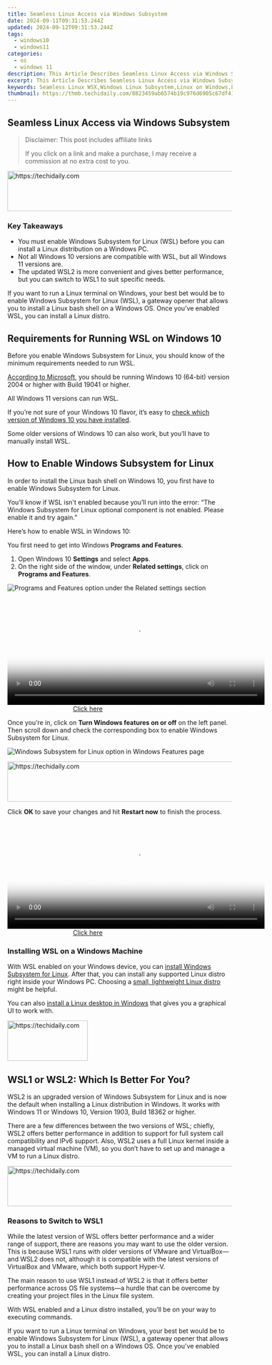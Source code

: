 ```yaml
---
title: Seamless Linux Access via Windows Subsystem
date: 2024-09-11T09:31:53.244Z
updated: 2024-09-12T09:31:53.244Z
tags:
  - windows10
  - windows11
categories:
  - os
  - windows 11
description: This Article Describes Seamless Linux Access via Windows Subsystem
excerpt: This Article Describes Seamless Linux Access via Windows Subsystem
keywords: Seamless Linux WSX,Windows Linux Subsystem,Linux on Windows,Linux WSX Access,Subsystem for Linux,Native Linux WSX,Linux WSX Integration
thumbnail: https://thmb.techidaily.com/8823459ab6574b19c976d6905c67df41ee5da35193b7ba8be663bba21950e5e8.jpg
---
```


## Seamless Linux Access via Windows Subsystem

>  Disclaimer: This post includes affiliate links
>
>  If you click on a link and make a purchase, I may receive a commission at no extra cost to you.
>

<!-- affiliate ads begin -->
<a href="https://appsumo.8odi.net/c/5597632/2118318/7443" target="_top" id="2118318">
  <img src="//a.impactradius-go.com/display-ad/7443-2118318" border="0" alt="https://techidaily.com" width="600" height="90"/>
</a>
<img height="0" width="0" src="https://appsumo.8odi.net/i/5597632/2118318/7443" style="position:absolute;visibility:hidden;" border="0" />
<!-- affiliate ads end -->

### Key Takeaways

* You must enable Windows Subsystem for Linux (WSL) before you can install a Linux distribution on a Windows PC.
* Not all Windows 10 versions are compatible with WSL, but all Windows 11 versions are.
* The updated WSL2 is more convenient and gives better performance, but you can switch to WSL1 to suit specific needs.

 If you want to run a Linux terminal on Windows, your best bet would be to enable Windows Subsystem for Linux (WSL), a gateway opener that allows you to install a Linux bash shell on a Windows OS. Once you’ve enabled WSL, you can install a Linux distro.

## Requirements for Running WSL on Windows 10

 Before you enable Windows Subsystem for Linux, you should know of the minimum requirements needed to run WSL.

[According to Microsoft](https://learn.microsoft.com/en-us/windows/wsl/install), you should be running Windows 10 (64-bit) version 2004 or higher with Build 19041 or higher.

 All Windows 11 versions can run WSL.

 If you’re not sure of your Windows 10 flavor, it’s easy to [check which version of Windows 10 you have installed](https://www.makeuseof.com/tag/how-to-check-windows-10-version-build/).

 Some older versions of Windows 10 can also work, but you’ll have to manually install WSL.

## How to Enable Windows Subsystem for Linux

 In order to install the Linux bash shell on Windows 10, you first have to enable Windows Subsystem for Linux.

 You’ll know if WSL isn't enabled because you’ll run into the error: “The Windows Subsystem for Linux optional component is not enabled. Please enable it and try again.”

 Here’s how to enable WSL in Windows 10:

 You first need to get into Windows **Programs and Features**.

1. Open Windows 10 **Settings** and select **Apps**.
2. On the right side of the window, under **Related settings**, click on **Programs and Features**.

![Programs and Features option under the Related settings section](https://static1.makeuseofimages.com/wordpress/wp-content/uploads/2021/10/program-and-features-option-in-settings.jpg)

<!-- affiliate ads begin -->
<span id="1983446">
					<video width="576" height="240" style="cursor:pointer"
           poster="//a.impactradius-go.com/display-clicktoplayimage/1983446.png"
           onclick="if(!this.playClicked){this.play();this.setAttribute('controls',true);this.playClicked=true;}">
	   <source src="//a.impactradius-go.com/display-ad/22993-1983446">
	   <img src="//a.impactradius-go.com/display-clicktoplayimage/1983446.png" style="border: none; height: 100%; width: 100%; object-fit: contain">
	</video>
	<div style="width:360px;text-align:center"><a href="javascript:window.open(decodeURIComponent('https%3A%2F%2Fhomestyler.sjv.io%2Fc%2F5597632%2F1983446%2F22993'), '_blank');void(0);">Click here</a></div>
</span>
<img height="0" width="0" src="https://imp.pxf.io/i/5597632/1983446/22993" style="position:absolute;visibility:hidden;" border="0" />
<!-- affiliate ads end -->

 Once you’re in, click on **Turn Windows features on or off** on the left panel. Then scroll down and check the corresponding box to enable Windows Subsystem for Linux.

![Windows Subsystem for Linux option in Windows Features page](https://static1.makeuseofimages.com/wordpress/wp-content/uploads/2021/10/enable-wsl-windows-10.jpg)

<!-- affiliate ads begin -->
<a href="https://appsumo.8odi.net/c/5597632/2118319/7443" target="_top" id="2118319">
  <img src="//a.impactradius-go.com/display-ad/7443-2118319" border="0" alt="https://techidaily.com" width="728" height="90"/>
</a>
<img height="0" width="0" src="https://appsumo.8odi.net/i/5597632/2118319/7443" style="position:absolute;visibility:hidden;" border="0" />
<!-- affiliate ads end -->

 Click **OK** to save your changes and hit **Restart now** to finish the process.

<!-- affiliate ads begin -->
<span id="1983545">
					<video width="576" height="240" style="cursor:pointer"
           poster="//a.impactradius-go.com/display-clicktoplayimage/1983545.png"
           onclick="if(!this.playClicked){this.play();this.setAttribute('controls',true);this.playClicked=true;}">
	   <source src="//a.impactradius-go.com/display-ad/22993-1983545">
	   <img src="//a.impactradius-go.com/display-clicktoplayimage/1983545.png" style="border: none; height: 100%; width: 100%; object-fit: contain">
	</video>
	<div style="width:360px;text-align:center"><a href="javascript:window.open(decodeURIComponent('https%3A%2F%2Fhomestyler.sjv.io%2Fc%2F5597632%2F1983545%2F22993'), '_blank');void(0);">Click here</a></div>
</span>
<img height="0" width="0" src="https://imp.pxf.io/i/5597632/1983545/22993" style="position:absolute;visibility:hidden;" border="0" />
<!-- affiliate ads end -->

### Installing WSL on a Windows Machine

 With WSL enabled on your Windows device, you can [install Windows Subsystem for Linux](https://www.makeuseof.com/tag/linux-bash-shell-on-windows-10/). After that, you can install any supported Linux distro right inside your Windows PC. Choosing a [small, lightweight Linux distro](https://www.makeuseof.com/tag/linux-distro-space/) might be helpful.

 You can also [install a Linux desktop in Windows](https://www.makeuseof.com/tag/linux-desktop-windows-subsystem/) that gives you a graphical UI to work with.

<!-- affiliate ads begin -->
<a href="https://aligracehair.sjv.io/c/5597632/2115913/19272" target="_top" id="2115913">
  <img src="//a.impactradius-go.com/display-ad/19272-2115913" border="0" alt="https://techidaily.com" width="180" height="90"/>
</a>
<img height="0" width="0" src="https://aligracehair.sjv.io/i/5597632/2115913/19272" style="position:absolute;visibility:hidden;" border="0" />
<!-- affiliate ads end -->

## WSL1 or WSL2: Which Is Better For You?

 WSL2 is an upgraded version of Windows Subsystem for Linux and is now the default when installing a Linux distribution in Windows. It works with Windows 11 or Windows 10, Version 1903, Build 18362 or higher.

 There are a few differences between the two versions of WSL; chiefly, WSL2 offers better performance in addition to support for full system call compatibility and IPv6 support. Also, WSL2 uses a full Linux kernel inside a managed virtual machine (VM), so you don’t have to set up and manage a VM to run a Linux distro.

<!-- affiliate ads begin -->
<a href="https://appsumo.8odi.net/c/5597632/2123737/7443" target="_top" id="2123737">
  <img src="//a.impactradius-go.com/display-ad/7443-2123737" border="0" alt="https://techidaily.com" width="728" height="90"/>
</a>
<img height="0" width="0" src="https://appsumo.8odi.net/i/5597632/2123737/7443" style="position:absolute;visibility:hidden;" border="0" />
<!-- affiliate ads end -->

### Reasons to Switch to WSL1

 While the latest version of WSL offers better performance and a wider range of support, there are reasons you may want to use the older version. This is because WSL1 runs with older versions of VMware and VirtualBox—and WSL2 does not, although it is compatible with the latest versions of VirtualBox and VMware, which both support Hyper-V.

 The main reason to use WSL1 instead of WSL2 is that it offers better performance across OS file systems—a hurdle that can be overcome by creating your project files in the Linux file system.

 With WSL enabled and a Linux distro installed, you’ll be on your way to executing commands.

 If you want to run a Linux terminal on Windows, your best bet would be to enable Windows Subsystem for Linux (WSL), a gateway opener that allows you to install a Linux bash shell on a Windows OS. Once you’ve enabled WSL, you can install a Linux distro.



<ins class="adsbygoogle"
      style="display:block"
      data-ad-client="ca-pub-7571918770474297"
      data-ad-slot="8358498916"
      data-ad-format="auto"
      data-full-width-responsive="true"></ins>
    